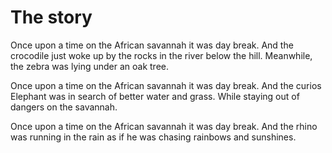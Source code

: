 # The story

Once upon a time on the African savannah it was day break. And the crocodile just woke up by the rocks in the river below the hill. Meanwhile, the zebra was lying under an oak tree. 

<!-- Mthunzi line -->
Once upon a time on the African savannah it was day break. And the curios Elephant was in search of better water and grass. While staying out of dangers on the savannah.


Once upon a time on the African savannah it was day break. And the rhino was running in the rain as if he was chasing rainbows and sunshines.
